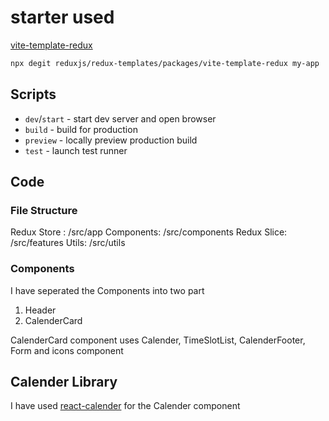 # starter used

[vite-template-redux](https://redux-toolkit.js.org/introduction/getting-started)

```sh
npx degit reduxjs/redux-templates/packages/vite-template-redux my-app
```

## Scripts

- `dev`/`start` - start dev server and open browser
- `build` - build for production
- `preview` - locally preview production build
- `test` - launch test runner

## Code

### File Structure

Redux Store : /src/app
Components: /src/components
Redux Slice: /src/features
Utils: /src/utils

### Components

I have seperated the Components into two part

1. Header
2. CalenderCard

CalenderCard component uses Calender, TimeSlotList, CalenderFooter, Form and icons component

## Calender Library

I have used [react-calender](https://www.npmjs.com/package/react-calendar) for the Calender component
